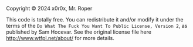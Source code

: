 Copyright © 2024 x0r0x, Mr. Roper

This code is totally free. You can redistribute it and/or modify it under the
terms of the `Do What The Fuck You Want To Public License, Version 2`,
as published by Sam Hocevar. See the original license file here
http://www.wtfpl.net/about/ for more details.